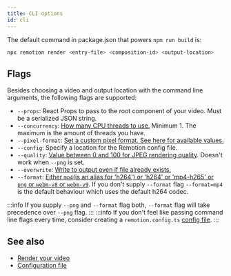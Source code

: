 ```yaml
---
title: CLI options
id: cli
---
```


The default command in package.json that powers `npm run build` is:

```bash
npx remotion render <entry-file> <composition-id> <output-location>
```

## Flags

Besides choosing a video and output location with the command line arguments, the following flags are supported:

- `--props`: React Props to pass to the root component of your video. Must be a serialized JSON string.
- `--concurrency`: [How many CPU threads to use.](config#setconcurrency) Minimum 1. The maximum is the amount of threads you have.
- `--pixel-format`: [Set a custom pixel format. See here for available values.](config#setpixelformat)
- `--config`: Specify a location for the Remotion config file.
- `--quality`: [Value between 0 and 100 for JPEG rendering quality](config#setquality). Doesn't work when `--png` is set.
- `--overwrite`: [Write to output even if file already exists.](config#setoverwriteoutput)
- `--format`: [Either `mp4`(is an alias for 'h264') or 'h264' or 'mp4-h265' or `png` or `webm-v8` or `webm-v9`](config#setoutputformat). If you don't supply `--format` flag `--format=mp4` is the default behaviour which uses the default h264 codec.

:::info
If you supply `--png` and `--format` flag both, `--format` flag will take precedence over `--png` flag.
:::
:::info
If you don't feel like passing command line flags every time, consider creating a `remotion.config.ts` [config file](config).
:::

## See also

- [Render your video](render)
- [Configuration file](config)
